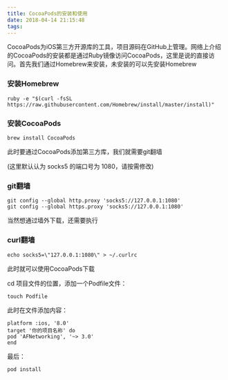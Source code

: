 ```yaml
---
title: CocoaPods的安装和使用
date: 2018-04-14 21:15:48
tags:
---
```


CocoaPods为iOS第三方开源库的工具，项目源码在GitHub上管理。网络上介绍的CocoaPods的安装都是通过Ruby镜像访问CocoaPods，这里是说的直接访问。首先我们通过Homebrew来安装，未安装的可以先安装Homebrew

### 安装Homebrew

```
ruby -e "$(curl -fsSL https://raw.githubusercontent.com/Homebrew/install/master/install)"
```

### 安装CocoaPods

```
brew install CocoaPods
```

此时要通过CocoaPods添加第三方库，我们就需要git翻墙

(这里默认认为 socks5 的端口号为 1080，请按需修改)

### git翻墙

```
git config --global http.proxy 'socks5://127.0.0.1:1080'
git config --global https.proxy 'socks5://127.0.0.1:1080'
```

当然想通过墙外下载，还需要执行

### curl翻墙

```
echo socks5=\"127.0.0.1:1080\" > ~/.curlrc
```

此时就可以使用CocoaPods下载

cd 项目文件的位置，添加一个Podfile文件：

```
touch Podfile 
```

此时在文件添加内容：

```
platform :ios, '8.0'
target '你的项目名称' do
pod 'AFNetworking', '~> 3.0'
end
```

最后：

```
pod install
```



